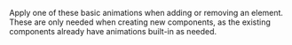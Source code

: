 Apply one of these basic animations when adding or removing an element. These are only needed when creating new components, as the existing components already have animations built-in as needed.
